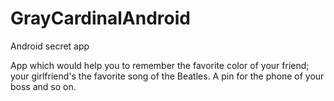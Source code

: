 GrayCardinalAndroid
===================

Android secret app


App which would help you to remember the favorite color of your friend; your girlfriend's the favorite song of the Beatles.
A pin for the phone of your boss and so on.
